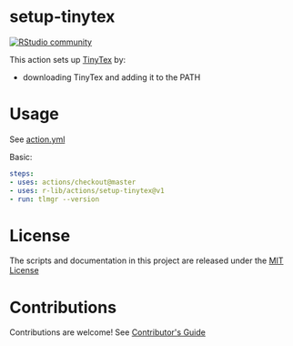 # setup-tinytex

[![RStudio community](https://img.shields.io/badge/community-github--actions-blue?style=social&logo=rstudio&logoColor=75AADB)](https://community.rstudio.com/new-topic?category=Package%20development&tags=github-actions)

This action sets up [TinyTex](https://yihui.name/tinytex/) by:

- downloading TinyTex and adding it to the PATH

# Usage

See [action.yml](action.yml)

Basic:
```yaml
steps:
- uses: actions/checkout@master
- uses: r-lib/actions/setup-tinytex@v1
- run: tlmgr --version
```

# License

The scripts and documentation in this project are released under the [MIT License](LICENSE)

# Contributions

Contributions are welcome!  See [Contributor's Guide](docs/contributors.md)
